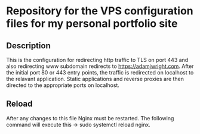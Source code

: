 # Repository for the VPS configuration files for my personal portfolio site

## Description

This is the configuration for redirecting http traffic to TLS on port 443
and also redirecting www subdomain redirects to https://adamjwright.com.
After the initial port 80 or 443 entry points, the traffic is redirected
on localhost to the relavant application. Static applications and reverse
proxies are then directed to the appropriate ports on localhost.

## Reload

After any changes to this file Nginx must be restarted. The following command
will execute this -> sudo systemctl reload nginx.
